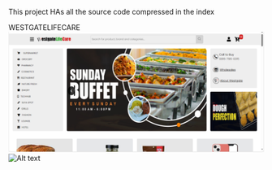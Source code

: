 This project HAs all the source code compressed in the index

WESTGATELIFECARE
![Project Screenshot](images/Screenshot%20(559).png)
<img src="![images/your-image.png](<images/Screenshot (559).png>)" alt="Alt text" width="300"/>
